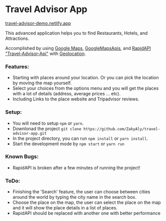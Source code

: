# Travel Advisor App

[travel-advisor-demo.netlify.app](travel-advisor-demo.netlify.app)

This advanced application helps you to find Restaurants, Hotels, and Attractions.

Accomplished by using [Google Maps](https://maps.google.com/), [GoogleMapsApis](https://console.cloud.google.com/google/maps-apis/), and [RapidAPI "Travel-Advisor-Api"](https://rapidapi.com/apidojo/api/travel-advisor/) with [Geolocation](https://developers.google.com/maps/documentation/javascript/geolocation).

### Features:

- Starting with places around your location. Or you can pick the location by moving the map yourself.
- Select your choices from the options menu and you will get the places with a lot of details (address, average prices ... etc).
- Including Links to the place website and Tripadvisor reviews.

### Setup:

- You will need to setup `npm` or `yarn`.
- Downlonad the project `git clone https://github.com/ZakyAly/travel-advisor-app.git`
- In the project directory, you can run `npm install` or `yarn install`.
- Start the development mode by `npm start` or `yarn run`

### Known Bugs:

- RapidAPI is broken after a few minutes of running the project!

### ToDo:

- Finishing the 'Search' feature, the user can choose between cities around the world by typing the city name in the search box.
- Choose the place on the map, the user can select the place on the map and it will show the place details in a list of places.
- RapidAPI should be replaced with another one with better performance
